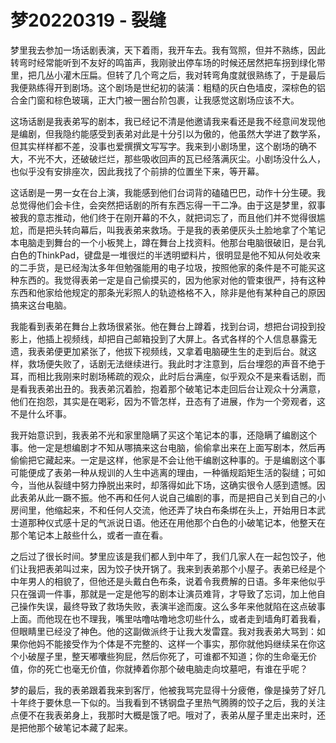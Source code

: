 # 梦20220319 - 裂缝

梦里我去参加一场话剧表演，天下着雨，我开车去。我有驾照，但并不熟练，因此转弯时经常能听到不友好的鸣笛声，我刚驶出停车场的时候还居然把车拐到绿化带里，把几丛小灌木压扁。但转了几个弯之后，我对转弯角度就很熟练了，于是最后我便熟练得开到剧场。这个剧场是世纪初的装潢：粗糙的灰白色墙皮，深棕色的铝合金门窗和棕色玻璃，正大门被一圈台阶包裹，让我感觉这剧场应该不大。

这场话剧是我表弟写的剧本，我已经记不清是他邀请我来看还是我不经意间发现他是编剧，但我隐约能感受到表弟对此是十分引以为傲的，他虽然大学进了数学系，但其实样样都不差，没事也爱撰撰文写写字。我来到小剧场里，这个剧场的确不大，不光不大，还破破烂烂，那些吸收回声的瓦已经落满灰尘。小剧场没什么人，也似乎没有安排座次，因此我找了个前排的位置坐下来，等开幕。

这话剧是一男一女在台上演，我能感到他们台词背的磕磕巴巴，动作十分生硬。我总觉得他们会卡住，会突然把话剧的所有东西忘得一干二净。由于这是梦里，叙事被我的意志推动，他们终于在刚开幕的不久，就把词忘了，而且他们并不觉得很尴尬，而是把头转向幕后，叫我表弟来救场。于是我的表弟便灰头土脸地拿了个笔记本电脑走到舞台的一个小板凳上，蹲在舞台上找资料。他那台电脑很破旧，是台乳白色的ThinkPad，键盘是一堆很烂的半透明塑料片，很明显是他不知从何处收来的二手货，是已经淘汰多年但勉强能用的电子垃圾，按照他家的条件是不可能买这种东西的。我觉得表弟一定是自己偷摸买的，因为他家对他的管束很严，持有这种东西和他家给他规定的那条光彩照人的轨迹格格不入，除非是他有某种自己的原因搞来这台电脑。

我能看到表弟在舞台上救场很紧张。他在舞台上蹲着，找到台词，想把台词投到投影上，他插上视频线，却把自己邮箱投到了大屏上。各式各样的个人信息暴露无遗，我表弟便更加紧张了，他拔下视频线，又拿着电脑硬生生的走到后台。就这样，救场便失败了，话剧无法继续进行。我此时才注意到，后台埋怨的声音不绝于耳，而相比我刚来时剧场稀疏的观众，此时后台满座，似乎观众不是来看话剧，而是看我表弟出丑的。我表弟沉着脸，抱着那个破笔记本走回后台让观众十分满意，他们在抱怨，其实是在喝彩，因为不管怎样，丑态有了进展，作为一个旁观者，这不是什么坏事。

我开始意识到，我表弟不光和家里隐瞒了买这个笔记本的事，还隐瞒了编剧这个事。他一定是想编剧才不知从哪搞来这台电脑，偷偷拿出来在上面写剧本，然后再偷偷把它藏起来。一定是这样，他家是不会让他干编剧这种事的。于是编剧这个事可能便成了表弟一种从规训的人生中逃离的理由，一种循规蹈矩生活的裂缝；可如今，当他从裂缝中努力挣脱出来时，却落得如此下场，这确实很令人感到遗憾。因此表弟从此一蹶不振。他不再和任何人说自己编剧的事，而是把自己关到自己的小房间里，他缩起来，不和任何人交流，他还弄了块白布条绑在头上，开始用日本武士道那种仪式感十足的气派说日语。他还在用他那个白色的小破笔记本，他整天在那个笔记本上敲些什么，或者一直在看。

之后过了很长时间。梦里应该是我们都人到中年了，我们几家人在一起包饺子，他们让我把表弟叫过来，因为饺子快开锅了。我来到表弟那个小屋子。表弟已经是个中年男人的相貌了，但他还是头戴白色布条，说着令我费解的日语。多年来他似乎只在强调一件事，那就是一定是他写的剧本让演员难背，才导致了忘词，加上他自己操作失误，最终导致了救场失败，表演半途而废。这么多年来他就陷在这点破事上面。而他现在也不理我，嘴里咕噜咕噜地念叨些什么，或者走到墙角盯着我看，但眼睛里已经没了神色。他的这副做派终于让我大发雷霆。我对我表弟大骂到：如果你他妈不能接受作为个体是不完整的、这样一个事实，那你就他妈继续呆在你这个小破屋子里，整天嘟囔些狗屁，然后你死了，可谁都不知道；你的生命毫无价值，你的死亡也毫无价值，你就捧着你那个破电脑走向坟墓吧，有谁在乎呢？

梦的最后，我的表弟跟着我来到客厅，他被我骂完显得十分疲倦，像是操劳了好几十年终于要休息一下似的。当我看到不锈钢盘子里热气腾腾的饺子之后，我的关注点便不在我表弟身上，我那时大概是饿了吧。哦对了，表弟从屋子里走出来时，还是把他那个破笔记本藏了起来。
